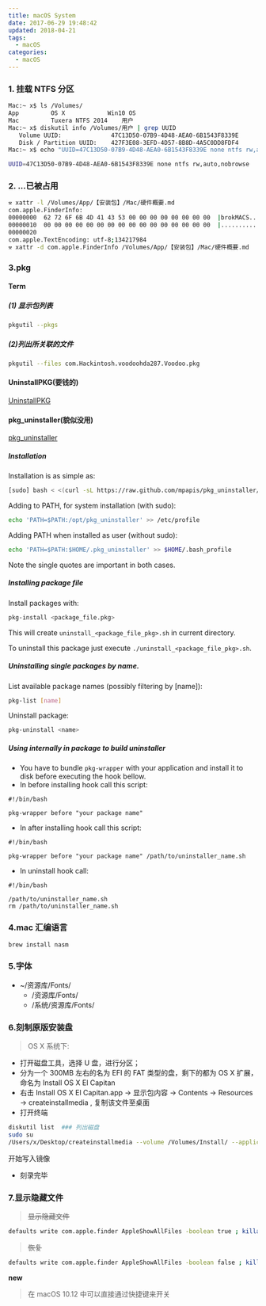 ```yaml
---
title: macOS System
date: 2017-06-29 19:48:42
updated: 2018-04-21
tags:
  - macOS
categories:
  - macOS
---
```


### 1. 挂载 NTFS 分区

```bash
Mac:~ x$ ls /Volumes/
App			OS X			Win10 OS
Mac			Tuxera NTFS 2014	用户
Mac:~ x$ diskutil info /Volumes/用户 | grep UUID
   Volume UUID:              47C13D50-07B9-4D48-AEA0-6B1543F8339E
   Disk / Partition UUID:    427F3E08-3EFD-4D57-8B8D-4A5C0DD8FDF4
Mac:~ x$ echo "UUID=47C13D50-07B9-4D48-AEA0-6B1543F8339E none ntfs rw,auto,nobrowse" | sudo tee -a /etc/fstab
```

```bash
UUID=47C13D50-07B9-4D48-AEA0-6B1543F8339E none ntfs rw,auto,nobrowse
```

### 2. ...已被占用

```bash
⚒ xattr -l /Volumes/App/【安装包】/Mac/硬件概要.md                            ~
com.apple.FinderInfo:
00000000  62 72 6F 6B 4D 41 43 53 00 00 00 00 00 00 00 00  |brokMACS........|
00000010  00 00 00 00 00 00 00 00 00 00 00 00 00 00 00 00  |................|
00000020
com.apple.TextEncoding: utf-8;134217984
⚒ xattr -d com.apple.FinderInfo /Volumes/App/【安装包】/Mac/硬件概要.md
```

### 3.pkg

#### Term

##### (1) 显示包列表

```bash
pkgutil --pkgs
```

##### (2)列出所关联的文件

```bash
pkgutil --files com.Hackintosh.voodoohda287.Voodoo.pkg
```

#### UninstallPKG(要钱的)

[UninstallPKG][2]

#### pkg_uninstaller(貌似没用)

[pkg_uninstaller][1]

##### Installation

Installation is as simple as:

```bash
[sudo] bash < <(curl -sL https://raw.github.com/mpapis/pkg_uninstaller/master/pkg-install)
```

Adding to PATH, for system installation (with sudo):

```bash
echo 'PATH=$PATH:/opt/pkg_uninstaller' >> /etc/profile
```

Adding PATH when installed as user (without sudo):

```bash
echo 'PATH=$PATH:$HOME/.pkg_uninstaller' >> $HOME/.bash_profile
```

Note the single quotes are important in both cases.

##### Installing package file

Install packages with:

```bash
pkg-install <package_file.pkg>
```

This will create `uninstall_<package_file_pkg>.sh` in current directory.

To uninstall this package just execute `./uninstall_<package_file_pkg>.sh`.

##### Uninstalling single packages by name.

List available package names (possibly filtering by [name]):

```bash
pkg-list [name]
```

Uninstall package:

```bash
pkg-uninstall <name>
```

##### Using internally in package to build uninstaller

- You have to bundle `pkg-wrapper` with your application
  and install it to disk before executing the hook bellow.
- In before installing hook call this script:

```shell
#!/bin/bash

pkg-wrapper before "your package name"
```

- In after installing hook call this script:

```shell
#!/bin/bash

pkg-wrapper before "your package name" /path/to/uninstaller_name.sh
```

- In uninstall hook call:

```shell
#!/bin/bash

/path/to/uninstaller_name.sh
rm /path/to/uninstaller_name.sh
```

[1]: https://github.com/mpapis/pkg_uninstaller
[2]: http://www.corecode.at/uninstallpkg/

### 4.mac 汇编语言

```bash
brew install nasm
```

### 5.字体

- ~/资源库/Fonts/
  - /资源库/Fonts/
  - /系统/资源库/Fonts/

### 6.刻制原版安装盘

> OS X 系统下:

- 打开磁盘工具，选择 U 盘，进行分区；
- 分为一个 300MB 左右的名为 EFI 的 FAT 类型的盘，剩下的都为 OS X 扩展，命名为 Install OS X El Capitan
- 右击 Install OS X El Capitan.app -> 显示包内容 -> Contents -> Resources ->
  createinstallmedia , 复制该文件至桌面
- 打开终端

```bash
diskutil list  ### 列出磁盘
sudo su
/Users/x/Desktop/createinstallmedia --volume /Volumes/Install/ --applicationpath /Applications/Install\ OS\ X\ El\ Capitan.app [--force]
```

开始写入镜像

- 刻录完毕

### 7.显示隐藏文件

> ~~显示隐藏文件~~

```bash
defaults write com.apple.finder AppleShowAllFiles -boolean true ; killall Finder
```

> ~~恢复~~

```bash
defaults write com.apple.finder AppleShowAllFiles -boolean false ; killall Finder
```

**new**

> 在 macOS 10.12 中可以直接通过快捷键来开关
